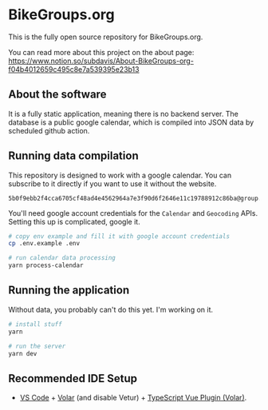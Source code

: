 # BikeGroups.org

This is the fully open source repository for BikeGroups.org.

You can read more about this project on the about page: https://www.notion.so/subdavis/About-BikeGroups-org-f04b4012659c495c8e7a539395e23b13

## About the software

It is a fully static application, meaning there is no backend server.  The database is a public google calendar, which is compiled into JSON data by scheduled github action.

## Running data compilation

This repository is designed to work with a google calendar.  You can subscribe to it directly if you want to use it without the website.

```
5b0f9ebb2f4cca6705cf48ad4e4562964a7e3f90d6f2646e11c19788912c86ba@group.calendar.google.com
```

You'll need google account credentials for the `Calendar` and `Geocoding` APIs. Setting this up is complicated, google it.

```bash
# copy env example and fill it with google account credentials
cp .env.example .env

# run calendar data processing
yarn process-calendar
```

## Running the application

Without data, you probably can't do this yet.  I'm working on it.

```bash
# install stuff
yarn

# run the server
yarn dev
```

## Recommended IDE Setup

- [VS Code](https://code.visualstudio.com/) + [Volar](https://marketplace.visualstudio.com/items?itemName=Vue.volar) (and disable Vetur) + [TypeScript Vue Plugin (Volar)](https://marketplace.visualstudio.com/items?itemName=Vue.vscode-typescript-vue-plugin).

